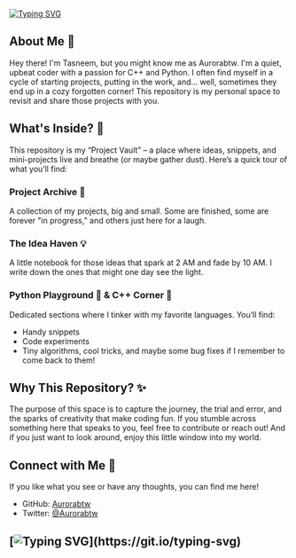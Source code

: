 [![Typing SVG](https://readme-typing-svg.demolab.com?font=Afacad+Flux&pause=1000&color=F78F00&center=true&width=435&lines=Welcome+to+Aurorabtw's+Time+Capsule)](https://git.io/typing-svg)

## About Me 🌌
Hey there! I'm Tasneem, but you might know me as Aurorabtw. I'm a quiet, upbeat coder with a passion for C++ and Python. I often find myself in a cycle of starting projects, putting in the work, and... well, sometimes they end up in a cozy forgotten corner! This repository is my personal space to revisit and share those projects with you.

## What's Inside? 🚀
This repository is my “Project Vault” – a place where ideas, snippets, and mini-projects live and breathe (or maybe gather dust). Here’s a quick tour of what you’ll find:

### Project Archive 📂
A collection of my projects, big and small. Some are finished, some are forever "in progress," and others just here for a laugh.

### The Idea Haven 💡
A little notebook for those ideas that spark at 2 AM and fade by 10 AM. I write down the ones that might one day see the light.

### Python Playground 🐍 & C++ Corner 🚀
Dedicated sections where I tinker with my favorite languages. You’ll find:
- Handy snippets
- Code experiments
- Tiny algorithms, cool tricks, and maybe some bug fixes if I remember to come back to them!

## Why This Repository? ✨
The purpose of this space is to capture the journey, the trial and error, and the sparks of creativity that make coding fun. If you stumble across something here that speaks to you, feel free to contribute or reach out! And if you just want to look around, enjoy this little window into my world.

## Connect with Me 🌌
If you like what you see or have any thoughts, you can find me here!
- GitHub: [Aurorabtw](https://github.com/Aurorabtw)
- Twitter: [@Aurorabtw](https://twitter.com/aurorabtw_)

[![Typing SVG](https://readme-typing-svg.demolab.com?font=Fira+Code&weight=300&size=15&pause=1000&color=F78F00&width=435&lines=See+you+at+the+funny+papers!)](https://git.io/typing-svg)
---


